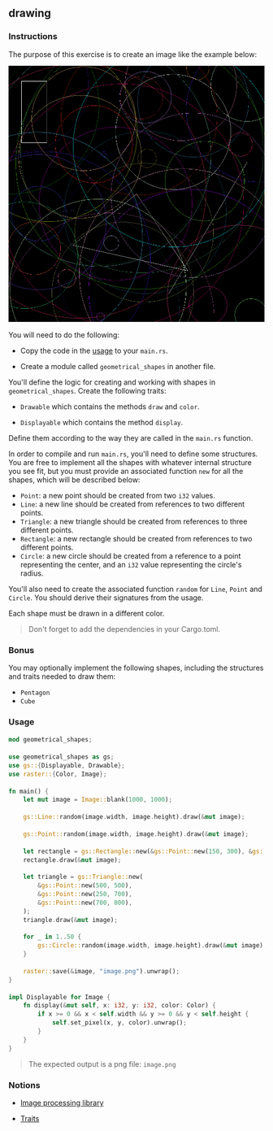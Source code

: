 ## drawing

### Instructions

The purpose of this exercise is to create an image like the example below:

![example](image.png)

You will need to do the following:

- Copy the code in the [usage](#usage) to your `main.rs`.

- Create a module called `geometrical_shapes` in another file.

You'll define the logic for creating and working with shapes in `geometrical_shapes`. Create the following traits:

- `Drawable` which contains the methods `draw` and `color`.

- `Displayable` which contains the method `display`.

Define them according to the way they are called in the `main.rs` function.

In order to compile and run `main.rs`, you'll need to define some structures. You are free to implement all the shapes with whatever internal structure you see fit, but you must provide an associated function `new` for all the shapes, which will be described below:

- `Point`: a new point should be created from two `i32` values.
- `Line`: a new line should be created from references to two different points.
- `Triangle`: a new triangle should be created from references to three different points.
- `Rectangle`: a new rectangle should be created from references to two different points.
- `Circle`: a new circle should be created from a reference to a point representing the center, and an `i32` value representing the circle's radius.

You'll also need to create the associated function `random` for `Line`, `Point` and `Circle`. You should derive their signatures from the usage.

Each shape must be drawn in a different color.

> Don't forget to add the dependencies in your Cargo.toml.

### Bonus

You may optionally implement the following shapes, including the structures and traits needed to draw them:

- `Pentagon`
- `Cube`

### Usage

```rust
mod geometrical_shapes;

use geometrical_shapes as gs;
use gs::{Displayable, Drawable};
use raster::{Color, Image};

fn main() {
    let mut image = Image::blank(1000, 1000);

    gs::Line::random(image.width, image.height).draw(&mut image);

    gs::Point::random(image.width, image.height).draw(&mut image);

    let rectangle = gs::Rectangle::new(&gs::Point::new(150, 300), &gs::Point::new(50, 60));
    rectangle.draw(&mut image);

    let triangle = gs::Triangle::new(
        &gs::Point::new(500, 500),
        &gs::Point::new(250, 700),
        &gs::Point::new(700, 800),
    );
    triangle.draw(&mut image);

    for _ in 1..50 {
        gs::Circle::random(image.width, image.height).draw(&mut image);
    }

    raster::save(&image, "image.png").unwrap();
}

impl Displayable for Image {
    fn display(&mut self, x: i32, y: i32, color: Color) {
        if x >= 0 && x < self.width && y >= 0 && y < self.height {
            self.set_pixel(x, y, color).unwrap();
        }
    }
}
```

> The expected output is a png file: `image.png`

### Notions

- [Image processing library](https://docs.rs/raster/0.2.0/raster/)

- [Traits](https://doc.rust-lang.org/stable/book/ch10-02-traits.html)
